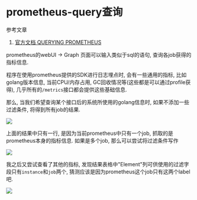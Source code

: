 # prometheus-query查询

参考文章

1. [官方文档 QUERYING PROMETHEUS](https://prometheus.io/docs/prometheus/latest/querying/basics/)

prometheus的webUI -> Graph 页面可以输入类似于sql的语句, 查询各job获得的指标信息. 

程序在使用prometheus提供的SDK进行日志埋点时, 会有一些通用的指标, 比如golang版本信息, 当前CPU/内存占用, GC回收情况等(这些都是可以通过profile获得), 几乎所有的`/metrics`接口都会提供这些基础信息.

那么, 当我们希望查询某个接口后的系统所使用的golang信息时, 如果不添加一些过滤条件, 将得到所有job的结果.

![](https://gitee.com/generals-space/gitimg/raw/master/94CEF94EB2114279957792C443A3DDD6.png)

上面的结果中只有一行, 是因为当前prometheus中只有一个job, 抓取的是prometheus本身的指标信息. 如果是多个job, 那么可以尝试将过滤条件写作

![](https://gitee.com/generals-space/gitimg/raw/master/16E6CCDBD225D03C4A78523B313550CF.png)

我之后又尝试查看了其他的指标, 发现结果表格中"Element"列可供使用的过滤字段只有`instance`和`job`两个, 猜测应该是因为prometheus这个job只有这两个label吧.

![](https://gitee.com/generals-space/gitimg/raw/master/B4B4C41C791DAC5F9C5E88F104DD5ED7.png)
